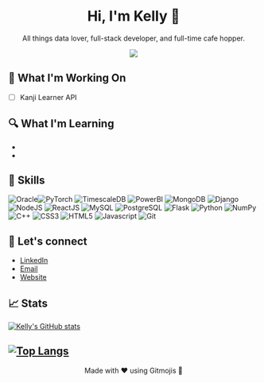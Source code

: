 
<h1 align="center">Hi, I'm Kelly 👋 </h1>

<p align="center">
  All things data lover, full-stack developer, and full-time cafe hopper.
</p>
  
<p align="center">
  <a href="https://www.linkedin.com/in/kellygaocs">
    <img src="https://img.shields.io/badge/-LinkedIn-blue?style=flat-square&logo=Linkedin&logoColor=white&link=https://www.linkedin.com/in/kellygaocs">
  </a>
</p>

## 🚀 What I'm Working On

- [ ] Kanji Learner API

## 🔍 What I'm Learning

- 
-                                                                                                   

## 🔨 Skills
![Oracle](https://img.shields.io/badge/-Oracle-F80000?logo=oracle&logoColor=white&style=flat)![PyTorch](https://img.shields.io/badge/-PyTorch-EE4C2C?logo=pytorch&logoColor=white&style=flat) ![TimescaleDB](https://img.shields.io/badge/-Timescale-FDB515?logo=timescale&logoColor=white&style=flat) ![PowerBI](https://img.shields.io/badge/-PowerBI-F2C811?logo=powerbi&logoColor=white&style=flat) ![MongoDB](https://img.shields.io/badge/-MongoDB-47A248?logo=pytorch&logoColor=white&style=flat) ![Django](https://img.shields.io/badge/-Django-092E20?logo=django&logoColor=white&style=flat) ![NodeJS](https://img.shields.io/badge/-Node.js-339933?logo=node.js&logoColor=white&style=flat) ![ReactJS](https://img.shields.io/badge/-ReactJs-61DAFB?logo=react&logoColor=white&style=flat) ![MySQL](https://img.shields.io/badge/-MySQL-4479A1?logo=mysql&logoColor=white&style=flat) ![PostgreSQL](https://img.shields.io/badge/-PostgreSQL-4169E1?logo=postgresql&logoColor=white&style=flat) ![Flask](https://img.shields.io/badge/-Flask-000000?logo=flask&logoColor=white&style=flat) ![Python](https://img.shields.io/badge/-Python-3776AB?logo=python&logoColor=white&style=flat) ![NumPy](https://img.shields.io/badge/-NumPy-013243?logo=numpy&logoColor=white&style=flat)![C++](https://img.shields.io/badge/-C++-00599C?logo=c%2B%2B&logoColor=white) ![CSS3](https://img.shields.io/badge/-CSS3-1572B6?logo=css3&logoColor=white&style=flat) ![HTML5](https://img.shields.io/badge/-HTML5-E34F26?logo=html5&logoColor=white&style=flat) ![Javascript](https://img.shields.io/badge/-JavaScript-F7DF1E?logo=javascript&logoColor=white&style=flat) 
 ![Git](https://img.shields.io/badge/-Git-F05032?logo=git&logoColor=white&style=flat) 

## 💬 Let's connect

- [LinkedIn](https://www.linkedin.com/in/kellygaoCS/)
- [Email](kellygao@live.ca)
- [Website](gaokelly.com)

## 📈 Stats

[![Kelly's GitHub stats](https://github-readme-stats.vercel.app/api?username=miuponn&count_private=true&show_icons=true&theme=radical)](https://github.com/miuponn/github-readme-stats)

[![Top Langs](https://github-readme-stats.vercel.app/api/top-langs/?username=miuponn&layout=compact&theme=vision-friendly-dark)](https://github.com/miuponn/github-readme-stats)
---

<p align="center">
  Made with ❤️ using Gitmojis 🚀
</p>
